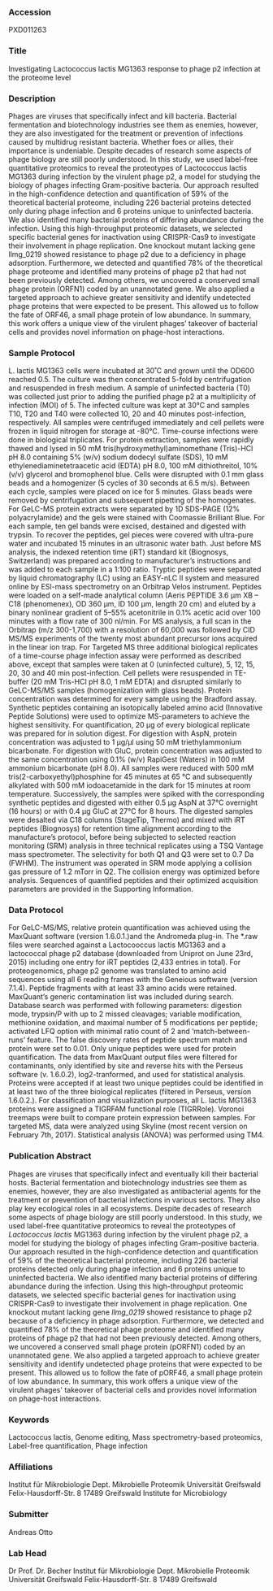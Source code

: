 ### Accession
PXD011263

### Title
Investigating Lactococcus lactis MG1363 response to phage p2 infection  at the proteome level

### Description
Phages are viruses that specifically infect and kill bacteria. Bacterial fermentation and biotechnology industries see them as enemies, however, they are also investigated for the treatment or prevention of infections caused by multidrug resistant bacteria. Whether foes or allies, their importance is undeniable. Despite decades of research some aspects of phage biology are still poorly understood. In this study, we used label-free quantitative proteomics to reveal the proteotypes of Lactococcus lactis MG1363 during infection by the virulent phage p2, a model for studying the biology of phages infecting Gram-positive bacteria. Our approach resulted in the high-confidence detection and quantification of 59% of the theoretical bacterial proteome, including 226 bacterial proteins detected only during phage infection and 6 proteins unique to uninfected bacteria. We also identified many bacterial proteins of differing abundance during the infection. Using this high-throughput proteomic datasets, we selected specific bacterial genes for inactivation using CRISPR-Cas9 to investigate their involvement in phage replication. One knockout mutant lacking gene llmg_0219 showed resistance to phage p2 due to a deficiency in phage adsorption. Furthermore, we detected and quantified 78% of the theoretical phage proteome and identified many proteins of phage p2 that had not been previously detected. Among others, we uncovered a conserved small phage protein (ORFN1) coded by an unannotated gene. We also applied a targeted approach to achieve greater sensitivity and identify undetected phage proteins that were expected to be present. This allowed us to follow the fate of ORF46, a small phage protein of low abundance. In summary, this work offers a unique view of the virulent phages’ takeover of bacterial cells and provides novel information on phage-host interactions.

### Sample Protocol
L. lactis MG1363 cells were incubated at 30˚C and grown until the OD600 reached 0.5. The culture was then concentrated 5-fold by centrifugation and resuspended in fresh medium. A sample of uninfected bacteria (T0) was collected just prior to adding the purified phage p2 at a multiplicity of infection (MOI) of 5. The infected culture was kept at 30°C and samples T10, T20 and T40 were collected 10, 20 and 40 minutes post-infection, respectively. All samples were centrifuged immediately and cell pellets were frozen in liquid nitrogen for storage at -80°C. Time-course infections were done in biological triplicates. For protein extraction, samples were rapidly thawed and lysed in 50 mM tris(hydroxymethyl)aminomethane (Tris)-HCl pH 8.0 containing 5% (w/v) sodium dodecyl sulfate (SDS), 10 mM ethylenediaminetetraacetic acid (EDTA) pH 8.0, 100 mM dithiothreitol, 10% (v/v) glycerol and bromophenol blue. Cells were disrupted with 0.1 mm glass beads and a homogenizer (5 cycles of 30 seconds at 6.5 m/s). Between each cycle, samples were placed on ice for 5 minutes. Glass beads were removed by centrifugation and subsequent pipetting of the homogenates. For GeLC-MS protein extracts were separated by 1D SDS-PAGE (12% polyacrylamide) and the gels were stained with Coomassie Brilliant Blue. For each sample, ten gel bands were excised, destained and digested with trypsin. To recover the peptides, gel pieces were covered with ultra-pure water and incubated 15 minutes in an ultrasonic water bath. Just before MS analysis, the indexed retention time (iRT) standard kit (Biognosys, Switzerland) was prepared according to manufacturer’s instructions and was added to each sample in a 1:100 ratio. Tryptic peptides were separated by liquid chromatography (LC) using an EASY-nLC II system and measured online by ESI-mass spectrometry on an Orbitrap Velos instrument. Peptides were loaded on a self-made analytical column (Aeris PEPTIDE 3.6 µm XB – C18 (phenomenex), OD 360 µm, ID 100 µm, length 20 cm) and eluted by a binary nonlinear gradient of 5–55% acetonitrile in 0.1% acetic acid over 100 minutes with a flow rate of 300 nl/min. For MS analysis, a full scan in the Orbitrap (m/z 300-1,700) with a resolution of 60,000 was followed by CID MS/MS experiments of the twenty most abundant precursor ions acquired in the linear ion trap.  For Targeted MS three additional biological replicates of a time-course phage infection assay were performed as described above, except that samples were taken at 0 (uninfected culture), 5, 12, 15, 20, 30 and 40 min post-infection. Cell pellets were resuspended in TE-buffer (20 mM Tris-HCl pH 8.0, 1 mM EDTA) and disrupted similarly to GeLC-MS/MS samples (homogenization with glass beads). Protein concentration was determined for every sample using the Bradford assay. Synthetic peptides containing an isotopically labeled amino acid (Innovative Peptide Solutions) were used to optimize MS-parameters to achieve the highest sensitivity. For quantification, 20 µg of every biological replicate was prepared for in solution digest. For digestion with AspN, protein concentration was adjusted to 1 µg/µl using 50 mM triethylammonium bicarbonate. For digestion with GluC, protein concentration was adjusted to the same concentration using 0.1% (w/v) RapiGest (Waters) in 100 mM ammonium bicarbonate (pH 8.0). All samples were reduced with 500 mM tris(2-carboxyethyl)phosphine for 45 minutes at 65 °C and subsequently alkylated with 500 mM iodoacetamide in the dark for 15 minutes at room temperature. Successively, the samples were spiked with the corresponding synthetic peptides and digested with either 0.5 µg AspN at 37°C overnight (16 hours) or with 0.4 µg GluC at 27°C for 8 hours. The digested samples were desalted via C18 columns (StageTip, Thermo) and mixed with iRT peptides (Biognosys) for retention time alignment according to the manufacture’s protocol, before being subjected to selected reaction monitoring (SRM) analysis in three technical replicates using a TSQ Vantage mass spectrometer. The selectivity for both Q1 and Q3 were set to 0.7 Da (FWHM). The instrument was operated in SRM mode applying a collision gas pressure of 1.2 mTorr in Q2. The collision energy was optimized before analysis. Sequences of quantified peptides and their optimized acquisition parameters are provided in the Supporting Information.

### Data Protocol
For GeLC-MS/MS, relative protein quantification was achieved using the MaxQuant software (version 1.6.0.1.)and the Andromeda plug-in. The *.raw files were searched against a Lactocooccus lactis MG1363 and a lactococcal phage p2 database (downloaded from Uniprot on June 23rd, 2015) including one entry for iRT peptides (2,433 entries in total). For proteogenomics, phage p2 genome was translated to amino acid sequences using all 6 reading frames with the Geneious software (version 7.1.4). Peptide fragments with at least 33 amino acids were retained. MaxQuant’s generic contamination list was included during search. Database search was performed with following parameters: digestion mode, trypsin/P with up to 2 missed cleavages; variable modification, methionine oxidation, and maximal number of 5 modifications per peptide; activated LFQ option with minimal ratio count of 2 and ‘match-between-runs’ feature. The false discovery rates of peptide spectrum match and protein were set to 0.01. Only unique peptides were used for protein quantification. The data from MaxQuant output files were filtered for contaminants, only identified by site and reverse hits with the Perseus software (v. 1.6.0.2), log2-tranformed, and used for statistical analysis. Proteins were accepted if at least two unique peptides could be identified in at least two of the three biological replicates (filtered in Perseus, version 1.6.0.2.). For classification and visualization purposes, all L. lactis MG1363 proteins were assigned a TIGRFAM functional role (TIGRRole). Voronoi treemaps were built to compare protein expression between samples. For targeted MS, data were analyzed using Skyline (most recent version on February 7th, 2017). Statistical analysis (ANOVA) was performed using TM4.

### Publication Abstract
Phages are viruses that specifically infect and eventually kill their bacterial hosts. Bacterial fermentation and biotechnology industries see them as enemies, however, they are also investigated as antibacterial agents for the treatment or prevention of bacterial infections in various sectors. They also play key ecological roles in all ecosystems. Despite decades of research some aspects of phage biology are still poorly understood. In this study, we used label-free quantitative proteomics to reveal the proteotypes of <i>Lactococcus lactis</i> MG1363 during infection by the virulent phage p2, a model for studying the biology of phages infecting Gram-positive bacteria. Our approach resulted in the high-confidence detection and quantification of 59% of the theoretical bacterial proteome, including 226 bacterial proteins detected only during phage infection and 6 proteins unique to uninfected bacteria. We also identified many bacterial proteins of differing abundance during the infection. Using this high-throughput proteomic datasets, we selected specific bacterial genes for inactivation using CRISPR-Cas9 to investigate their involvement in phage replication. One knockout mutant lacking gene <i>llmg_0219</i> showed resistance to phage p2 because of a deficiency in phage adsorption. Furthermore, we detected and quantified 78% of the theoretical phage proteome and identified many proteins of phage p2 that had not been previously detected. Among others, we uncovered a conserved small phage protein (pORFN1) coded by an unannotated gene. We also applied a targeted approach to achieve greater sensitivity and identify undetected phage proteins that were expected to be present. This allowed us to follow the fate of pORF46, a small phage protein of low abundance. In summary, this work offers a unique view of the virulent phages' takeover of bacterial cells and provides novel information on phage-host interactions.

### Keywords
Lactococcus lactis, Genome editing, Mass spectrometry-based proteomics, Label-free quantification, Phage infection

### Affiliations
Institut für Mikrobiologie Dept. Mikrobielle Proteomik Universität Greifswald Felix-Hausdorff-Str. 8 17489 Greifswald
Institute for Microbiology

### Submitter
Andreas Otto

### Lab Head
Dr Prof. Dr. Becher
Institut für Mikrobiologie Dept. Mikrobielle Proteomik Universität Greifswald Felix-Hausdorff-Str. 8 17489 Greifswald


